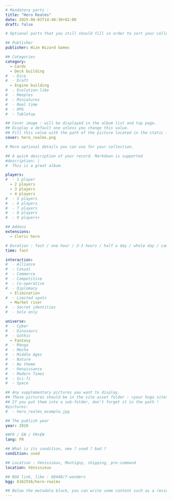 ```yaml
---
# Mandatory parts :
title: "Hero Realms"
date: 2025-06-01T14:40:30+02:00
draft: false

# Optional parts that you still should fill in order to sort your collection

## Publisher
publisher: Wize Wizard Games

## Categories
category:
  - Cards
  - Deck building
#  - Dice
#  - Draft
  - Engine building
#  - Evolution-like
#  - Meeples
#  - Miniatures
#  - Real time
#  - RPG
#  - Tabletop

## Cover image : will be displayed in the album list and top page.
## Display a default one unless you change this value.
## Fill this value with the path of the picture located in the static folder
cover: hero_realms.png

# More optional details you can use for your collection.

## A quick description of your record. Markdown is supported
#description: |
#  This is a great album.

players:
#  - 1 player
  - 2 players
  - 3 players
  - 4 players
#  - 5 players
#  - 6 players
#  - 7 players
#  - 8 players
#  - 9 players+

## Addons
extensions:
  - Cleric hero

# Duration : fast / one hour / 2-3 hours / half a day / whole day / campaign
time: fast

interaction:
#  - Alliance
#  - Casual
#  - Commerce
#  - Competitive
#  - Co-operative
#  - Diplomacy
  - Elimination
#  - Limited spots
  - Market river
#  - Secret identities
#  - Solo only

universe:
#  - Cyber
#  - Dinosaurs
#  - Gothic
  - Fantasy
#  - Manga
#  - Mecha
#  - Middle Ages
#  - Nature
#  - No theme
#  - Renaissance
#  - Modern Times
#  - Sci-fi
#  - Space

## Any supplementary pictures you want to display.
## These pictures should be in the site asset folder : <your hugo site>/static
## If you put them into a sub-folder, don't forget it in the path !
#pictures:
#  - hero_realms_example.jpg

## The publish year
year: 2016

##FR / EN / FR+EN
lang: FR

## What is its condition, new ? used ? bad ?
condition: used

## Location : Vénissieux, Montigny, shipping, pre-command
location: Vénissieux

## BGG link, like : 68448/7-wonders
bgg: 6162556/hero-realms

## Below the metadata block, you can write some content such as a review or anything else you want. It'll be displayed in the album page.
---
```

